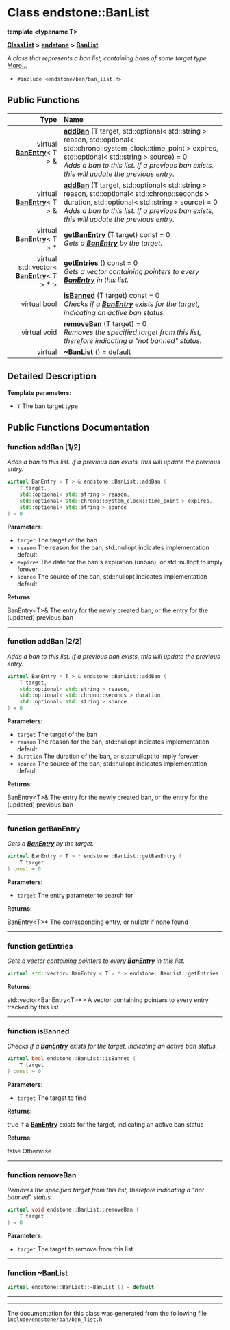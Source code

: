 

# Class endstone::BanList

**template &lt;typename T&gt;**



[**ClassList**](annotated.md) **>** [**endstone**](namespaceendstone.md) **>** [**BanList**](classendstone_1_1BanList.md)



_A class that represents a ban list, containing bans of some target type._ [More...](#detailed-description)

* `#include <endstone/ban/ban_list.h>`





































## Public Functions

| Type | Name |
| ---: | :--- |
| virtual [**BanEntry**](classendstone_1_1BanEntry.md)&lt; T &gt; & | [**addBan**](#function-addban-12) (T target, std::optional&lt; std::string &gt; reason, std::optional&lt; std::chrono::system\_clock::time\_point &gt; expires, std::optional&lt; std::string &gt; source) = 0<br>_Adds a ban to this list. If a previous ban exists, this will update the previous entry._  |
| virtual [**BanEntry**](classendstone_1_1BanEntry.md)&lt; T &gt; & | [**addBan**](#function-addban-22) (T target, std::optional&lt; std::string &gt; reason, std::optional&lt; std::chrono::seconds &gt; duration, std::optional&lt; std::string &gt; source) = 0<br>_Adds a ban to this list. If a previous ban exists, this will update the previous entry._  |
| virtual [**BanEntry**](classendstone_1_1BanEntry.md)&lt; T &gt; \* | [**getBanEntry**](#function-getbanentry) (T target) const = 0<br>_Gets a_ [_**BanEntry**_](classendstone_1_1BanEntry.md) _by the target._ |
| virtual std::vector&lt; [**BanEntry**](classendstone_1_1BanEntry.md)&lt; T &gt; \* &gt; | [**getEntries**](#function-getentries) () const = 0<br>_Gets a vector containing pointers to every_ [_**BanEntry**_](classendstone_1_1BanEntry.md) _in this list._ |
| virtual bool | [**isBanned**](#function-isbanned) (T target) const = 0<br>_Checks if a_ [_**BanEntry**_](classendstone_1_1BanEntry.md) _exists for the target, indicating an active ban status._ |
| virtual void | [**removeBan**](#function-removeban) (T target) = 0<br>_Removes the specified target from this list, therefore indicating a "not banned" status._  |
| virtual  | [**~BanList**](#function-banlist) () = default<br> |




























## Detailed Description




**Template parameters:**


* `T` The ban target type 




    
## Public Functions Documentation




### function addBan [1/2]

_Adds a ban to this list. If a previous ban exists, this will update the previous entry._ 
```C++
virtual BanEntry < T > & endstone::BanList::addBan (
    T target,
    std::optional< std::string > reason,
    std::optional< std::chrono::system_clock::time_point > expires,
    std::optional< std::string > source
) = 0
```





**Parameters:**


* `target` The target of the ban 
* `reason` The reason for the ban, std::nullopt indicates implementation default 
* `expires` The date for the ban's expiration (unban), or std::nullopt to imply forever 
* `source` The source of the ban, std::nullopt indicates implementation default 



**Returns:**

BanEntry&lt;T&gt;& The entry for the newly created ban, or the entry for the (updated) previous ban 





        

<hr>



### function addBan [2/2]

_Adds a ban to this list. If a previous ban exists, this will update the previous entry._ 
```C++
virtual BanEntry < T > & endstone::BanList::addBan (
    T target,
    std::optional< std::string > reason,
    std::optional< std::chrono::seconds > duration,
    std::optional< std::string > source
) = 0
```





**Parameters:**


* `target` The target of the ban 
* `reason` The reason for the ban, std::nullopt indicates implementation default 
* `duration` The duration of the ban, or std::nullopt to imply forever 
* `source` The source of the ban, std::nullopt indicates implementation default 



**Returns:**

BanEntry&lt;T&gt;& The entry for the newly created ban, or the entry for the (updated) previous ban 





        

<hr>



### function getBanEntry 

_Gets a_ [_**BanEntry**_](classendstone_1_1BanEntry.md) _by the target._
```C++
virtual BanEntry < T > * endstone::BanList::getBanEntry (
    T target
) const = 0
```





**Parameters:**


* `target` The entry parameter to search for 



**Returns:**

BanEntry&lt;T&gt;\* The corresponding entry, or nullptr if none found 





        

<hr>



### function getEntries 

_Gets a vector containing pointers to every_ [_**BanEntry**_](classendstone_1_1BanEntry.md) _in this list._
```C++
virtual std::vector< BanEntry < T > * > endstone::BanList::getEntries () const = 0
```





**Returns:**

std::vector&lt;BanEntry&lt;T&gt;\*&gt; A vector containing pointers to every entry tracked by this list 





        

<hr>



### function isBanned 

_Checks if a_ [_**BanEntry**_](classendstone_1_1BanEntry.md) _exists for the target, indicating an active ban status._
```C++
virtual bool endstone::BanList::isBanned (
    T target
) const = 0
```





**Parameters:**


* `target` The target to find 



**Returns:**

true If a [**BanEntry**](classendstone_1_1BanEntry.md) exists for the target, indicating an active ban status 




**Returns:**

false Otherwise 





        

<hr>



### function removeBan 

_Removes the specified target from this list, therefore indicating a "not banned" status._ 
```C++
virtual void endstone::BanList::removeBan (
    T target
) = 0
```





**Parameters:**


* `target` The target to remove from this list 




        

<hr>



### function ~BanList 

```C++
virtual endstone::BanList::~BanList () = default
```




<hr>

------------------------------
The documentation for this class was generated from the following file `include/endstone/ban/ban_list.h`

